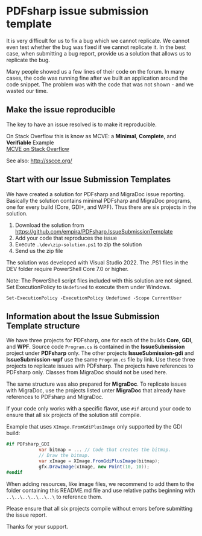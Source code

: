 ﻿# PDFsharp issue submission template

It is very difficult for us to fix a bug which we cannot replicate.
We cannot even test whether the bug was fixed if we cannot replicate it.
In the best case, when submitting a bug report, provide us a solution that allows us to replicate the bug.

Many people showed us a few lines of their code on the forum.
In many cases, the code was running fine after we built an application around the code snippet.
The problem was with the code that was not shown - and we wasted our time.

## Make the issue reproducible

The key to have an issue resolved is to make it reproducible.

On Stack Overflow this is know as MCVE: a **Minimal**, **Complete**, and **Verifiable** Example  
[MCVE on Stack Overflow](https://stackoverflow.com/help/minimal-reproducible-example)

See also: <http://sscce.org/>

## Start with our Issue Submission Templates

We have created a solution for PDFsharp and MigraDoc issue reporting.
Basically the solution contains minimal PDFsharp and MigraDoc programs, one for every build (Core, GDI+, and WPF). Thus there are six projects in the solution.

1. Download the solution from <https://github.com/empira/PDFsharp.IssueSubmissionTemplate>
1. Add your code that reproduces the issue
1. Execute `.\dev\zip-solution.ps1` to zip the solution
1. Send us the zip file

The solution was developed with Visual Studio 2022. The .PS1 files in the DEV folder require PowerShell Core 7.0 or higher.

Note: The PowerShell script files included with this solution are not signed.
Set ExecutionPolicy to `Undefined` to execute them under Windows.

```pwsh
Set-ExecutionPolicy -ExecutionPolicy Undefined -Scope CurrentUser
```

## Information about the Issue Submission Template structure

We have three projects for PDFsharp, one for each of the builds **Core**, **GDI**, and **WPF**. Source code `Program.cs` is contained in the **IssueSubmission** project under **PDFsharp** only. The other projects **IssueSubmission-gdi** and **IssueSubmission-wpf** use the same `Program.cs` file by link.
Use these three projects to replicate issues with PDFsharp. The projects have references to PDFsharp only. Classes from MigraDoc should not be used here.

The same structure was also prepared for **MigraDoc**. To replicate issues with MigraDoc, use the projects listed unter **MigraDoc** that already have references to PDFsharp and MigraDoc.

If your code only works with a specific flavor, use `#if` around your code to ensure that all six projects of the solution still compile.

Example that uses `XImage.FromGdiPlusImage` only supported by the GDI build:

```csharp
#if PDFsharp_GDI
            var bitmap = ... // Code that creates the bitmap.
            // Draw the bitmap.
            var xImage = XImage.FromGdiPlusImage(bitmap);
            gfx.DrawImage(xImage, new Point(10, 10));
#endif
```

When adding resources, like image files, we recommend to add them to the folder containing this README.md file and use relative paths beginning with `..\..\..\..\..\..\` to reference them.

Please ensure that all six projects compile without errors before submitting the issue report.

Thanks for your support.
